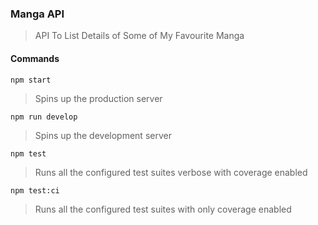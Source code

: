### Manga API

> API To List Details of Some of My Favourite Manga

#### Commands

`npm start`

> Spins up the production server

`npm run develop`

> Spins up the development server

`npm test`

> Runs all the configured test suites verbose with coverage enabled

`npm test:ci`

> Runs all the configured test suites with only coverage enabled
